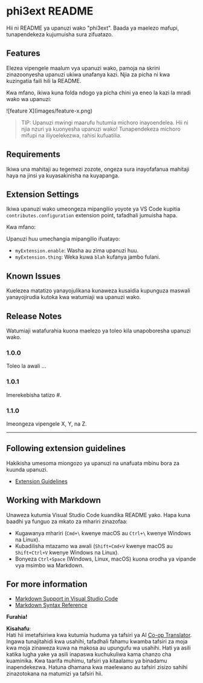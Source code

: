 <!--
CO_OP_TRANSLATOR_METADATA:
{
  "original_hash": "be0b2937160c486180ded27e4f14adeb",
  "translation_date": "2025-05-09T05:05:04+00:00",
  "source_file": "code/07.Lab/01/Apple/phi3ext/README.md",
  "language_code": "sw"
}
-->
# phi3ext README

Hii ni README ya upanuzi wako "phi3ext". Baada ya maelezo mafupi, tunapendekeza kujumuisha sura zifuatazo.

## Features

Elezea vipengele maalum vya upanuzi wako, pamoja na skrini zinazoonyesha upanuzi ukiwa unafanya kazi. Njia za picha ni kwa kuzingatia faili hili la README.

Kwa mfano, ikiwa kuna folda ndogo ya picha chini ya eneo la kazi la mradi wako wa upanuzi:

\!\[feature X\]\(images/feature-x.png\)

> TIP: Upanuzi mwingi maarufu hutumia michoro inayoendelea. Hii ni njia nzuri ya kuonyesha upanuzi wako! Tunapendekeza michoro mifupi na iliyoelekezwa, rahisi kufuatilia.

## Requirements

Ikiwa una mahitaji au tegemezi zozote, ongeza sura inayofafanua mahitaji haya na jinsi ya kuyasakinisha na kuyapanga.

## Extension Settings

Ikiwa upanuzi wako umeongeza mipangilio yoyote ya VS Code kupitia `contributes.configuration` extension point, tafadhali jumuisha hapa.

Kwa mfano:

Upanuzi huu umechangia mipangilio ifuatayo:

* `myExtension.enable`: Washa au zima upanuzi huu.
* `myExtension.thing`: Weka kuwa `blah` kufanya jambo fulani.

## Known Issues

Kuelezea matatizo yanayojulikana kunaweza kusaidia kupunguza maswali yanayojirudia kutoka kwa watumiaji wa upanuzi wako.

## Release Notes

Watumiaji watafurahia kuona maelezo ya toleo kila unapoboresha upanuzi wako.

### 1.0.0

Toleo la awali ...

### 1.0.1

Imerekebisha tatizo #.

### 1.1.0

Imeongeza vipengele X, Y, na Z.

---

## Following extension guidelines

Hakikisha umesoma miongozo ya upanuzi na unafuata mbinu bora za kuunda upanuzi.

* [Extension Guidelines](https://code.visualstudio.com/api/references/extension-guidelines?WT.mc_id=aiml-137032-kinfeylo)

## Working with Markdown

Unaweza kutumia Visual Studio Code kuandika README yako. Hapa kuna baadhi ya funguo za mkato za mhariri zinazofaa:

* Kugawanya mhariri (`Cmd+\` kwenye macOS au `Ctrl+\` kwenye Windows na Linux).
* Kubadilisha mtazamo wa awali (`Shift+Cmd+V` kwenye macOS au `Shift+Ctrl+V` kwenye Windows na Linux).
* Bonyeza `Ctrl+Space` (Windows, Linux, macOS) kuona orodha ya vipande vya msimbo wa Markdown.

## For more information

* [Markdown Support in Visual Studio Code](http://code.visualstudio.com/docs/languages/markdown?WT.mc_id=aiml-137032-kinfeylo)
* [Markdown Syntax Reference](https://help.github.com/articles/markdown-basics/)

**Furahia!**

**Kisahafu**:  
Hati hii imetafsiriwa kwa kutumia huduma ya tafsiri ya AI [Co-op Translator](https://github.com/Azure/co-op-translator). Ingawa tunajitahidi kwa usahihi, tafadhali fahamu kwamba tafsiri za moja kwa moja zinaweza kuwa na makosa au upungufu wa usahihi. Hati ya asili katika lugha yake ya asili inapaswa kuchukuliwa kama chanzo cha kuaminika. Kwa taarifa muhimu, tafsiri ya kitaalamu ya binadamu inapendekezwa. Hatuna dhamana kwa maelewano au tafsiri zisizo sahihi zinazotokana na matumizi ya tafsiri hii.